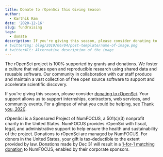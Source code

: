 ```yaml
---
title: Donate to rOpenSci this Giving Season
author:
  - Karthik Ram
date: '2020-12-16'
slug: fundraising
tags:
  - donate
description: If you're giving this season, please consider donating to rOpenSci
# twitterImg: blog/2019/06/04/post-template/name-of-image.png
# twitterAlt: Alternative description of the image
---
```

The rOpenSci project is 100% supported by grants and donations. We foster a culture that values open and reproducible research using shared data and reusable software. Our community in collaboration with our staff produce and maintain a vast collection of free open source software to support and accelerate scientific discovery. 

If you're giving this season, please consider [donating to rOpenSci](https://ropensci.org/donate/). Your support allows us to support internships, contractors, web services, and community events. For a glimpse of what you could be helping, see [Thank you, 2020](https://ropensci.org/blog/2020/12/15/thankyou-2020/).

rOpenSci is a Sponsored Project of NumFOCUS, a 501(c)(3) nonprofit charity in the United States. NumFOCUS provides rOpenSci with fiscal, legal, and administrative support to help ensure the health and sustainability of the project. Donations to rOpenSci are managed by NumFOCUS. For donors in the United States, your gift is tax-deductible to the extent provided by law. Donations made by Dec 31 will result in a [1-for-1 matching donation](https://numfocus.org/donate-eoy-2020) to NumFOCUS, enabled by their corporate sponsors.




